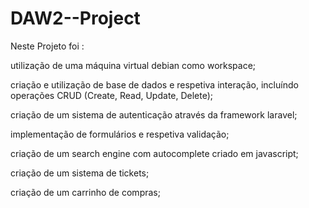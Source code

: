# DAW2--Project

Neste Projeto foi :

utilização de uma máquina virtual debian como workspace;

criação e utilização de base de dados e respetiva interação, incluíndo operações CRUD (Create, Read, Update, Delete);

criação de um sistema de autenticação através da framework laravel;

implementação de formulários e respetiva validação;

criação de um search engine com autocomplete criado em javascript;

criação de um sistema de tickets;

criação de um carrinho de compras;
